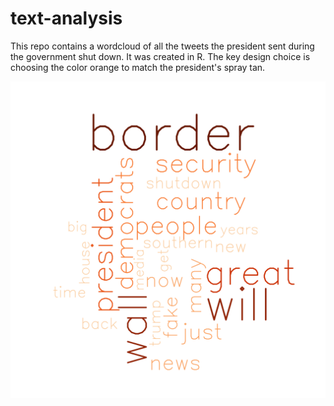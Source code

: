 # text-analysis

This repo contains a wordcloud of all the tweets the president sent during the government shut down. It was created in R. The key design choice is choosing the color orange to match the president's spray tan.

![Presidential Tweets](https://github.com/AnirudhHimself/text-analysis/blob/master/wordcloud.png)
